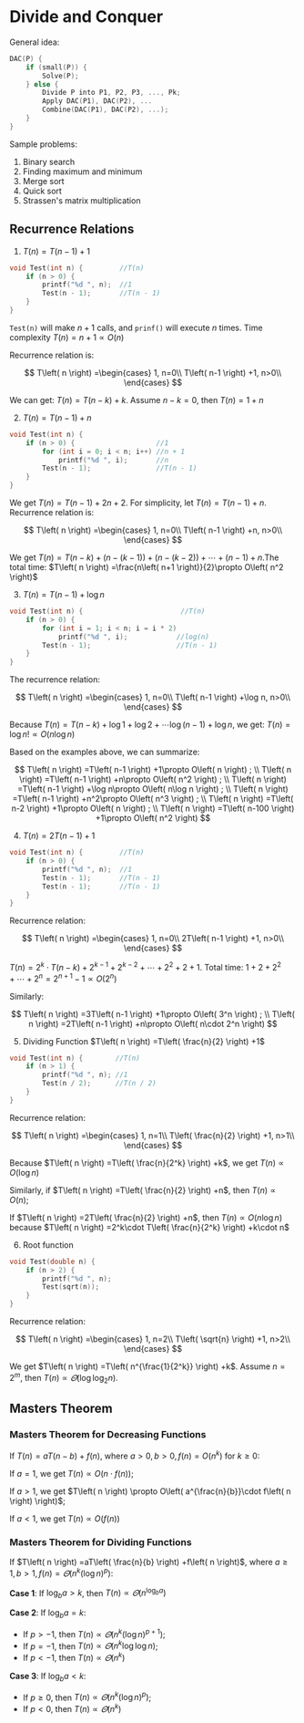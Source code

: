 # Divide and Conquer

General idea:

```C++
DAC(P) {
    if (small(P)) {
        Solve(P);
    } else {
        Divide P into P1, P2, P3, ..., Pk;
        Apply DAC(P1), DAC(P2), ...
        Combine(DAC(P1), DAC(P2), ...);
    }
}
```

Sample problems:

1. Binary search
2. Finding maximum and minimum
3. Merge sort
4. Quick sort
5. Strassen's matrix multiplication

## Recurrence Relations

1. $T(n) = T(n-1) + 1$

```C++
void Test(int n) {         //T(n)
    if (n > 0) {
        printf("%d ", n);  //1
        Test(n - 1);       //T(n - 1)
    }
}
```

`Test(n)` will make $n+1$ calls, and `prinf()` will execute $n$ times. Time complexity $T(n)=n+1\propto O(n)$

Recurrence relation is:

$$
T\left( n \right) =\begin{cases}
	1, n=0\\
	T\left( n-1 \right) +1, n>0\\
\end{cases}
$$

We can get: $T\left( n \right) =T\left( n-k \right) +k$. Assume $n-k=0$, then $T(n)=1+n$

2. $T(n)=T(n-1)+n$

```C++
void Test(int n) {
    if (n > 0) {                    //1
        for (int i = 0; i < n; i++) //n + 1 
            printf("%d ", i);       //n
        Test(n - 1);                //T(n - 1)
    }
}
```

We get $T(n)=T(n-1)+2n+2$. For simplicity, let $T(n)=T(n-1)+n$. Recurrence relation is:

$$
T\left( n \right) =\begin{cases}
	1, n=0\\
	T\left( n-1 \right) +n, n>0\\
\end{cases}
$$

We get $T(n)=T(n-k)+(n-(k-1))+(n-(k-2))+\cdots +(n-1)+n$.The total time: $T\left( n \right) =\frac{n\left( n+1 \right)}{2}\propto O\left( n^2 \right)$

3. $T(n)=T(n-1)+\log n$

```C++
void Test(int n) {                        //T(n)
    if (n > 0) {
        for (int i = 1; i < n; i = i * 2)
            printf("%d ", i);            //log(n)
        Test(n - 1);                     //T(n - 1)
    }
}
```

The recurrence relation:

$$
T\left( n \right) =\begin{cases}
	1, n=0\\
	T\left( n-1 \right) +\log n, n>0\\
\end{cases}
$$

Because $T\left( n \right) =T\left( n-k \right) +\log 1+\log 2+\cdots \log \left( n-1 \right) +\log n$, we get: $T\left( n \right) =\log n!\propto O\left( n\log n \right)$

Based on the examples above, we can summarize:

$$
T\left( n \right) =T\left( n-1 \right) +1\propto O\left( n \right) ;
\\
T\left( n \right) =T\left( n-1 \right) +n\propto O\left( n^2 \right) ;
\\
T\left( n \right) =T\left( n-1 \right) +\log n\propto O\left( n\log n \right) ;
\\
T\left( n \right) =T\left( n-1 \right) +n^2\propto O\left( n^3 \right) ;
\\
T\left( n \right) =T\left( n-2 \right) +1\propto O\left( n \right) ;
\\
T\left( n \right) =T\left( n-100 \right) +1\propto O\left( n^2 \right) 
$$

4. $T(n)=2T(n-1)+1$

```C++
void Test(int n) {         //T(n)
    if (n > 0) {
        printf("%d ", n);  //1
        Test(n - 1);       //T(n - 1)
        Test(n - 1);       //T(n - 1)
    }
}
```

Recurrence relation:

$$
T\left( n \right) =\begin{cases}
	1, n=0\\
	2T\left( n-1 \right) +1, n>0\\
\end{cases}
$$

$T\left( n \right) =2^k\cdot T\left( n-k \right) +2^{k-1}+2^{k-2}+\cdots +2^2+2+1$. Total time: $1+2+2^2+\cdots +2^n=2^{n+1}-1\propto O(2^n)$

Similarly:

$$
T\left( n \right) =3T\left( n-1 \right) +1\propto O\left( 3^n \right) ;
\\
T\left( n \right) =2T\left( n-1 \right) +n\propto O\left( n\cdot 2^n \right) 
$$

5. Dividing Function $T\left( n \right) =T\left( \frac{n}{2} \right) +1$

```C++
void Test(int n) {        //T(n)
    if (n > 1) {
        printf("%d ", n); //1
        Test(n / 2);      //T(n / 2)
    }
}
```

Recurrence relation:

$$
T\left( n \right) =\begin{cases}
	1, n=1\\
	T\left( \frac{n}{2} \right) +1, n>1\\
\end{cases}
$$

Because $T\left( n \right) =T\left( \frac{n}{2^k} \right) +k$, we get $T\left( n \right) \propto O\left( \log n \right)$

Similarly, if $T\left( n \right) =T\left( \frac{n}{2} \right) +n$, then $T\left( n \right) \propto O\left( n \right)$;

If $T\left( n \right) =2T\left( \frac{n}{2} \right) +n$, then $T\left( n \right) \propto O\left( n\log n \right)$ because $T\left( n \right) =2^k\cdot T\left( \frac{n}{2^k} \right) +k\cdot n$

6. Root function

```C++
void Test(double n) {
    if (n > 2) {
        printf("%d ", n);
        Test(sqrt(n));
    }
}
```

Recurrence relation:

$$
T\left( n \right) =\begin{cases}
	1, n=2\\
	T\left( \sqrt{n} \right) +1, n>2\\
\end{cases}
$$

We get $T\left( n \right) =T\left( n^{\frac{1}{2^k}} \right) +k$. Assume $n=2^m$, then $T\left( n \right) \propto \varTheta \left( \log\log _2n \right)$.

## Masters Theorem

### Masters Theorem for Decreasing Functions

If $T\left( n \right) =aT\left( n-b \right) +f\left( n \right)$, where $a>0, b>0, f\left( n \right) =O\left( n^k \right)$ for $k\geqslant 0$:

If $a=1$, we get $T\left( n \right) \propto O\left( n\cdot f\left( n \right) \right)$;

If $a>1$, we get $T\left( n \right) \propto O\left( a^{\frac{n}{b}}\cdot f\left( n \right) \right)$;

If $a<1$, we get $T\left( n \right) \propto O\left( f\left( n \right) \right)$

### Masters Theorem for Dividing Functions

If $T\left( n \right) =aT\left( \frac{n}{b} \right) +f\left( n \right)$, where $a\geqslant 1, b>1, f\left( n \right) =\varTheta \left( n^k\left( \log n \right) ^p \right)$:

**Case 1**: If $\log _ba>k$, then $T\left( n \right) \propto \varTheta \left( n^{\log _ba} \right)$

**Case 2**: If $\log _ba=k$:

- If $p>-1$, then $T\left( n \right) \propto \varTheta \left( n^k\left( \log n \right) ^{p+1} \right)$;
- If $p=-1$, then $T\left( n \right) \propto \varTheta \left( n^k\log\log n \right)$;
- If $p<-1$, then $T\left( n \right) \propto \varTheta \left( n^k \right)$

**Case 3**: If $\log _ba<k$: 

- If $p\geqslant 0$, then $T\left( n \right) \propto \varTheta \left( n^k\left( \log n \right) ^p \right)$;
- If $p<0$, then $T\left( n \right) \propto \varTheta \left( n^k \right)$

